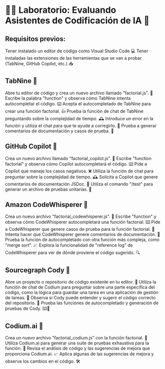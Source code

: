 # 👩‍💻 Laboratorio: Evaluando Asistentes de Codificación de IA 🤖

## Requisitos previos:

Tener instalado un editor de código como Visual Studio Code 💻
Tener instaladas las extensiones de las herramientas que se van a probar (TabNine, GitHub Copilot, etc.) 📥


## TabNine 🔴


Abre tu editor de código y crea un nuevo archivo llamado "factorial.js". 📂
Escribe la palabra "function" y observa cómo TabNine intenta autocompletar el código. ⌨️
Acepta el autocompletado de TabNine para crear una función factorial. 👍
Prueba la función de chat de TabNine preguntando sobre la complejidad de tiempo. 🕰️
Introduce un error en la función y utiliza el chat para que te ayude a corregirlo. 🐞
Prueba a generar comentarios de documentación y casos de prueba. 📝


## GitHub Copilot 🚀


Crea un nuevo archivo llamado "factorial_copilot.js". 📂
Escribe "function factorial" y observa cómo Copilot autocompletará el código. ⌨️
Pide a Copilot que maneje los casos negativos. ❌
Utiliza la función de chat para preguntar sobre la complejidad de tiempo. 🕰️
Solicita a Copilot que genere comentarios de documentación JSDoc. 📃
Utiliza el comando "/test" para generar un archivo de pruebas unitarias. 🧪


## Amazon CodeWhisperer 🦖


Crea un nuevo archivo "factorial_codewhisperer.js". 📂
Escribe "function" y observa cómo CodeWhisperer autocompletará una función factorial. ⌨️
Pide a CodeWhisperer que genere casos de prueba para la función factorial. 🧪
Intenta hacer que CodeWhisperer genere comentarios de documentación. 📃
Prueba la función de autocompletado con otra función más compleja, como "merge sort". 📈
Explora la funcionalidad de "reference log" de CodeWhisperer para ver de dónde proviene el código sugerido. 🔍


## Sourcegraph Cody 🔎


Abre un proyecto o repositorio de código existente en tu editor. 📂
Utiliza la función de chat de Codium para preguntar sobre una parte específica del código, como la lógica para guardar una tarea en una aplicación de gestión de tareas. 💬
Observa si Cody puede entender y sugerir el código correcto del repositorio. 👀
Prueba las funciones de autocompletado y generación de pruebas de Cody. 
⌨️🧪


## Codium.ai 🧠


Crea un nuevo archivo "factorial_codium.js" con la función factorial. 📂
Utiliza Codium.ai para generar una suite de pruebas exhaustiva para la función. 🧪
Revisa el análisis de código y las sugerencias de mejora que proporciona Codium.ai. 📈
Aplica algunas de las sugerencias de mejora y observa los cambios en el código. 🛠️